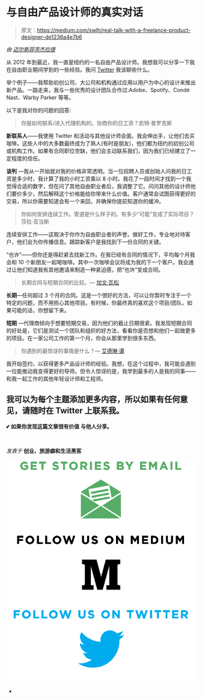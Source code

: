 # 与自由产品设计师的真实对话

> 原文：<https://medium.com/swlh/real-talk-with-a-freelance-product-designer-de1236a4e7b6>

*由* [*迈尔斯菲茨杰拉德*](https://twitter.com/milesfitzgerald)

从 2012 年到最近，我一直是纽约的一名自由产品设计师。我想我可以分享一下我在自由职业期间学到的一些经验。我问 [Twitter](https://twitter.com/milesfitzgerald/status/635866352692166656) 我该聊些什么。

举个例子——我帮助初创公司、大公司和机构通过应用以用户为中心的设计来推出新产品。一路走来，我与一些优秀的设计团队合作过:Adobe、Spotify、Condé Nast、Warby Parker 等等。

以下是我对你的问题的回答:

> 你是如何联系/进入代理机构的。协商你的日工资？凯特·普罗克斯

**新联系人**——我使用 Twitter 和活动与其他设计师会面。我会伸出手，让他们去买咖啡。这些人中的大多数最终成为了熟人(有时是朋友)，他们都为纽约的初创公司或机构工作。如果有合同职位空缺，他们会主动联系我们，因为我们已经建立了一定程度的信任。

**谈判** —我从一开始就对我的价格非常透明。当一位招聘人员或创始人问我的日工资是多少时，我计算了我的小时工资乘以 8 小时。我花了一段时间才找到一个我觉得合适的数字，但在问了其他自由职业者后，我调整了它。问问其他的设计师他们要价多少，然后解释这个价格能给你带来什么价值。客户通常会试图获得更好的交易，所以你需要知道会有一个来回，并确保你提前知道你的缓冲。

> 你如何安排连续工作。管道是什么样子的。有多少“可能”变成了实际项目？莎拉·亚当斯

连续安排工作——这取决于你作为自由职业者的声誉。做好工作，专业地对待客户，他们会为你传播信息。跟踪新客户是我找到下一份合同的关键。

“也许”——但你还是得赶紧去找新工作。在我已经有合同的情况下，平均每个月我会和 10 个新朋友一起喝咖啡。其中一次咖啡会议将成为我的下一个客户。我会通过让他们知道我有其他邀请来制造一种紧迫感，把“也许”变成合同。

> 长期合同与短期合同的比较。— [加文·瓦松](https://twitter.com/gavinwassung)

**长期**—任何超过 3 个月的合同。这是一个很好的方法，可以让你暂时专注于一个特定的问题，而不用担心其他项目。有时候，你最终真的喜欢这个项目/团队，如果可能的话，你想留下来。

**短期** —代理商倾向于想要短期交易，因为他们的截止日期很紧。我发现短期合同的好处是，它们是测试一个团队和组织的好方法，看看你是否想和他们一起做更多的项目。在一家公司工作的第一个月，你会从那里学到很多东西。

> 你遇到的最惊讶的事情是什么？— [艾德琳·谭](https://twitter.com/ninjashrew)

我开始签约，以获得更多产品设计师的经验。我想，在这个过程中，我可能会遇到一位能推动我变得更好的导师。但令人惊讶的是，我学到最多的人是我的同事——和我一起工作的其他年轻设计师和工程师。

## 我可以为每个主题添加更多内容，所以如果有任何意见，请随时在 Twitter 上联系我。

💕
**如果你发现这篇文章很有价值
与他人分享。**

![](img/c1192ebad88d6b1fc6ae1d6a2bc61154.png)

*发表于* **创业、旅游癖和生活黑客**

[![](img/de26c089e79a3a2a25d2b750ff6db50f.png)](http://supply.us9.list-manage.com/subscribe?u=310af6eb2240d299c7032ef6c&id=d28d8861ad)[![](img/f47a578114e0a96bdfabc3a5400688d5.png)](https://blog.growth.supply/)[![](img/c1351daa9c4f0c8ac516addb60c82f6b.png)](https://twitter.com/swlh_)

-